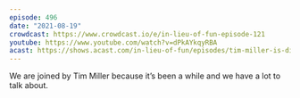 ```yaml
---
episode: 496
date: "2021-08-19"
crowdcast: https://www.crowdcast.io/e/in-lieu-of-fun-episode-121
youtube: https://www.youtube.com/watch?v=dPkAYkqyRBA
acast: https://shows.acast.com/in-lieu-of-fun/episodes/tim-miller-is-dismayed
---
```

We are joined by Tim Miller because it’s been a while and we have a lot to talk about.
